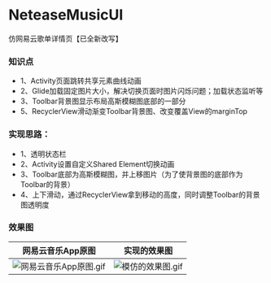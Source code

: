 # NeteaseMusicUI
仿网易云歌单详情页【已全新改写】

### 知识点
 - 1、Activity页面跳转共享元素曲线动画
 - 2、Glide加载固定图片大小，解决切换页面时图片闪烁问题；加载状态监听等
 - 3、Toolbar背景图显示布局高斯模糊图底部的一部分
 - 5、RecyclerView滑动渐变Toolbar背景图、改变覆盖View的marginTop
 
### 实现思路：
- 1、透明状态栏
- 2、Activity设置自定义Shared Element切换动画
- 3、Toolbar底部为高斯模糊图，并上移图片（为了使背景图的底部作为Toolbar的背景）
- 4、上下滑动，通过RecyclerView拿到移动的高度，同时调整Toolbar的背景图透明度

### 效果图
|网易云音乐App原图|实现的效果图|
|:--:|:--:|
| ![网易云音乐App原图.gif](https://github.com/youlookwhat/ScrollShapeUI/blob/master/pic/yuan.gif)| ![模仿的效果图.gif](https://github.com/youlookwhat/ScrollShapeUI/blob/master/pic/scrollshapeui.gif) |



